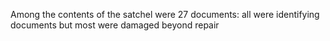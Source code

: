Among the contents of the satchel were 27 documents: all were identifying documents but most were damaged beyond repair